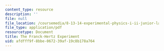 ```yaml
---
content_type: resource
description: ''
file: null
file_location: /coursemedia/8-13-14-experimental-physics-i-ii-junior-lab-fall-2016-spring-2017/afdfff9f8bbe067239af19c8b178a764_MIT8_13-14F16-S17exp7.pdf
file_type: application/pdf
resourcetype: Document
title: The Franck-Hertz Experiment
uid: afdfff9f-8bbe-0672-39af-19c8b178a764
---
```

